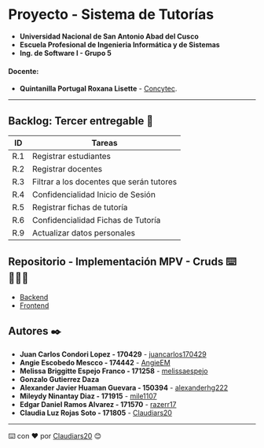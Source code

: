 # Proyecto - Sistema de Tutorías
- **Universidad Nacional de San Antonio Abad del Cusco**
- **Escuela Profesional de Ingenieria Informática y de Sistemas**
- **Ing. de Software I - Grupo 5**
#### **Docente**:
- **Quintanilla Portugal Roxana Lisette** - [Concytec](http://directorio.concytec.gob.pe/appDirectorioCTI/VerDatosInvestigador.do?id_investigador=40930).
---
## Backlog: Tercer entregable 🚀

| ID | Tareas |
| ------------- | ------------- |
| R.1  | Registrar estudiantes |
| R.2 | Registrar docentes |
| R.3  | Filtrar a los docentes que serán tutores |
| R.4 | Confidencialidad Inicio de Sesión |
| R.5  | Registrar fichas de tutoría |
| R.6 | Confidencialidad Fichas de Tutoría |
| R.9  | Actualizar datos personales |


## **Repositorio - Implementación MPV - Cruds ⌨️👩🏻‍💻** 
* [Backend](https://github.com/razerr17/Grupo10/tree/Backend_main)
* [Frontend](https://github.com/razerr17/Grupo10/tree/Frontend_main)


## Autores ✒️
* **Juan Carlos Condori Lopez - 170429** - [juancarlos170429](https://github.com/juancarlos170429)
* **Angie Escobedo Mescco - 174442** - [AngieEM](https://github.com/AnnieLoli)
* **Melissa Briggitte Espejo Franco - 171258** - [melissaespejo](https://github.com/melissaespejo)
* **Gonzalo Gutierrez Daza** 
* **Alexander Javier Huaman Guevara - 150394** - [alexanderhg222](https://github.com/alexanderhg222)
* **Mileydy Ninantay Diaz - 171915** - [mile1107](https://github.com/mile1107)
* **Edgar Daniel Ramos Alvarez - 171570** - [razerr17](https://github.com/razerr17)
* **Claudia Luz Rojas Soto - 171805** - [Claudiars20](https://github.com/Claudiars20)
---
⌨️ con ❤️ por [Claudiars20](https://github.com/Claudiars20) 😊
